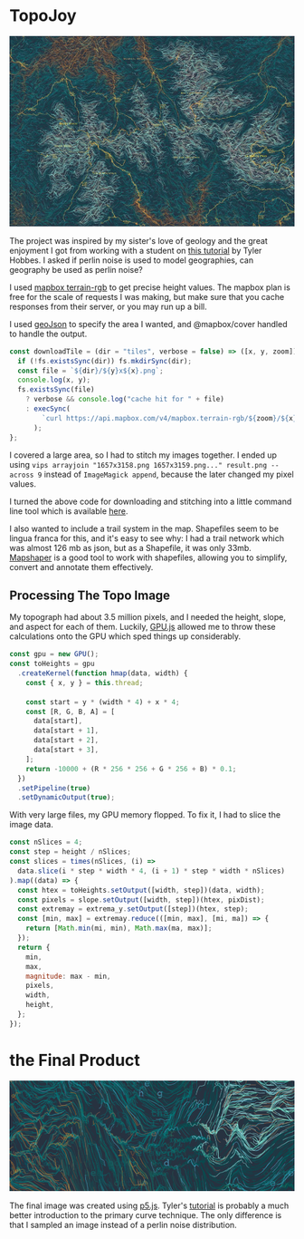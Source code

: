 
# TopoJoy

![hero](./image1.jpg)

The project was inspired by my sister's love of geology and the great enjoyment I got from working with a student on [this tutorial](https://tylerxhobbs.com/essays/2020/flow-fields) by Tyler Hobbes. I asked if perlin noise is used to model geographies, can geography be used as perlin noise?

I used [mapbox terrain-rgb](https://docs.mapbox.com/vector-tiles/reference/mapbox-terrain-v2/) to get precise height values. The mapbox plan is free for the scale of requests I was making, but make sure that you cache responses from their server, or you may run up a bill.

I used [geoJson](https://geojson.io/) to specify the area I wanted, and @mapbox/cover handled to handle the output.

```js
const downloadTile = (dir = "tiles", verbose = false) => ([x, y, zoom]) => {
  if (!fs.existsSync(dir)) fs.mkdirSync(dir);
  const file = `${dir}/${y}x${x}.png`;
  console.log(x, y);
  fs.existsSync(file)
    ? verbose && console.log("cache hit for " + file)
    : execSync(
        `curl https://api.mapbox.com/v4/mapbox.terrain-rgb/${zoom}/${x}/${y}.pngraw?access_token=${process.env.MBX_TOKEN} --output ${file}`
      );
};
```

I covered a large area, so I had to stitch my images together. I ended up using `vips arrayjoin "1657x3158.png 1657x3159.png..." result.png --across 9` instead of `ImageMagick append`, because the later changed my pixel values.

I turned the above code for downloading and stitching into a little command line tool which is available [here](https://github.com/Iancam/topoJoy).

I also wanted to include a trail system in the map. Shapefiles seem to be lingua franca for this, and it's easy to see why: I had a trail network which was almost 126 mb as json, but as a Shapefile, it was only 33mb. [Mapshaper](https://mapshaper.org/) is a good tool to work with shapefiles, allowing you to simplify, convert and annotate them effectively.



## Processing The Topo Image

My topograph had about 3.5 million pixels, and I needed the height, slope, and aspect for each of them. Luckily, [GPU.js](https://gpu.rocks/#/) allowed me to throw these calculations onto the GPU which sped things up considerably.

```js
const gpu = new GPU();
const toHeights = gpu
  .createKernel(function hmap(data, width) {
    const { x, y } = this.thread;

    const start = y * (width * 4) + x * 4;
    const [R, G, B, A] = [
      data[start],
      data[start + 1],
      data[start + 2],
      data[start + 3],
    ];
    return -10000 + (R * 256 * 256 + G * 256 + B) * 0.1;
  })
  .setPipeline(true)
  .setDynamicOutput(true);
```

With very large files, my GPU memory flopped. To fix it, I had to slice the image data.

```js
const nSlices = 4;
const step = height / nSlices;
const slices = times(nSlices, (i) =>
  data.slice(i * step * width * 4, (i + 1) * step * width * nSlices)
).map((data) => {
  const htex = toHeights.setOutput([width, step])(data, width);
  const pixels = slope.setOutput([width, step])(htex, pixDist);
  const extremay = extrema_y.setOutput([step])(htex, step);
  const [min, max] = extremay.reduce(([min, max], [mi, ma]) => {
    return [Math.min(mi, min), Math.max(ma, max)];
  });
  return {
    min,
    max,
    magnitude: max - min,
    pixels,
    width,
    height,
  };
});
```

# the Final Product

![detail](detail.png)


The final image was created using [p5.js](http://p5js.org). Tyler's [tutorial](https://tylerxhobbs.com/essays/2020/flow-fields) is probably a much better introduction to the primary curve technique. The only difference is that I sampled an image instead of a perlin noise distribution. 

